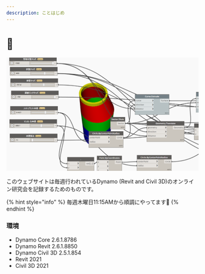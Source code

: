 ```yaml
---
description: ことはじめ
---
```


# 🚀



![&#x30DE;&#x30F3;&#x30DB;&#x30FC;&#x30EB;&#x306E;&#x3088;&#x3046;&#x3059;](.gitbook/assets/image%20%281%29%20%281%29%20%281%29.png)

このウェブサイトは毎週行われているDynamo \(Revit and Civil 3D\)のオンライン研究会を記録するためのものです。

{% hint style="info" %}
毎週木曜日11:15AMから順調にやってます👊
{% endhint %}

### 環境

* Dynamo Core 2.6.1.8786
* Dynamo Revit 2.6.1.8850
* Dynamo Civil 3D 2.5.1.854
* Revit 2021
* Civil 3D 2021

